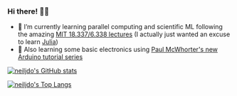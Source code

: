 ### Hi there! 👋🏼

<!--
**neiljdo/neiljdo** is a ✨ _special_ ✨ repository because its `README.md` (this file) appears on your GitHub profile.

Here are some ideas to get you started:

- 🔭 I’m currently working on ...
- 🌱 I’m currently learning ...
- 👯 I’m looking to collaborate on ...
- 🤔 I’m looking for help with ...
- 💬 Ask me about ...
- 📫 How to reach me: ...
- 😄 Pronouns: ...
- ⚡ Fun fact: ...
-->

- 🌱 I’m currently learning parallel computing and scientific ML following the amazing [MIT 18.337/6.338 lectures](https://www.youtube.com/channel/UCDtsHjkOEMHYPGgpKX8VOPg) (I actually just wanted an excuse to learn [Julia](https://julialang.org/))
- 🤖 Also learning some basic electronics using [Paul McWhorter's new Arduino tutorial series](https://www.youtube.com/playlist?list=PLGs0VKk2DiYw-L-RibttcvK-WBZm8WLEP)

[![neiljdo's GitHub stats](https://github-readme-stats.vercel.app/api?username=neiljdo&theme=gruvbox)](https://github.com/anuraghazra/github-readme-stats)

[![neiljdo's Top Langs](https://github-readme-stats.vercel.app/api/top-langs/?username=neiljdo&hide=ipynb,html,css,ruby,coffeescript&theme=gruvbox)](https://github.com/anuraghazra/github-readme-stats)
